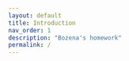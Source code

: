 ```yaml
---
layout: default
title: Introduction
nav_order: 1
description: "Bozena's homework"
permalink: /
---
```

